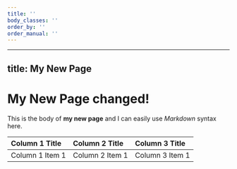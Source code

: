 ```yaml
---
title: ''
body_classes: ''
order_by: ''
order_manual: ''
---
```


 ---
 title: My New Page
 ---
 # My New Page changed!

 This is the body of **my new page** and I can easily use _Markdown_ syntax here.
 
|  Column 1 Title  |  Column 2 Title  |  Column 3 Title  |
|  :-----          |  :-----          |  :-----          |
|  Column 1 Item 1 |  Column 2 Item 1 |  Column 3 Item 1 |



